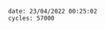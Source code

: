 

                date: 23/04/2022 00:25:02
                cycles: 57000

                         